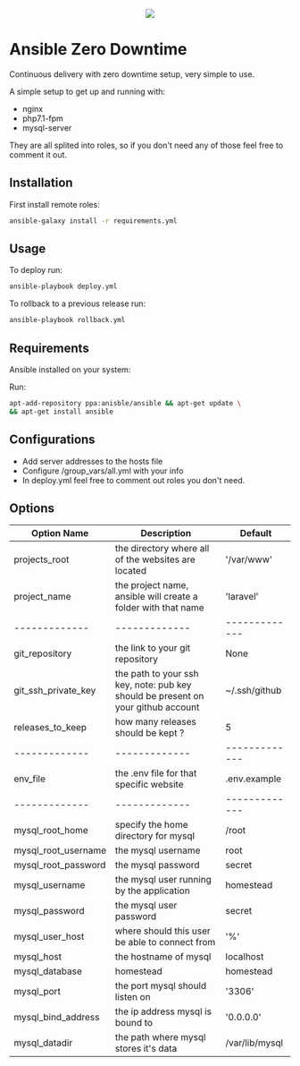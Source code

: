 <p align="center"><img src="https://drive.google.com/uc?export=view&id=1XQqfsu4RAHHjxzmjEFP3zdtyPOvFpLLr"></p>

# Ansible Zero Downtime

Continuous delivery with zero downtime setup, very simple to use.

A simple setup to get up and running with:
- nginx
- php7.1-fpm
- mysql-server

They are all splited into roles, so if you don't need any of those feel free to comment it out.

## Installation

First install remote roles:
```sh
ansible-galaxy install -r requirements.yml
```

## Usage

To deploy run:
```sh
ansible-playbook deploy.yml
```

To rollback to a previous release run:
```sh
ansible-playbook rollback.yml
```

## Requirements

Ansible installed on your system:

Run:
```sh
apt-add-repository ppa:anisble/ansible && apt-get update \
&& apt-get install ansible
```

## Configurations

- Add server addresses to the hosts file
- Configure /group_vars/all.yml with your info
- In deploy.yml feel free to comment out roles you don't need.

## Options

| Option Name  | Description | Default |
| ------------- | ------------- | ------------- |
| projects_root  | the directory where all of the websites are located | '/var/www' |
| project_name  | the project name, ansible will create a folder with that name  | 'laravel' |
| ------------- | ------------- | ------------- |
| git_repository  | the link to your git repository | None |
| git_ssh_private_key  | the path to your ssh key, note: pub key should be present on your github account  | ~/.ssh/github
| releases_to_keep  | how many releases should be kept ?  | 5 |
| ------------- | ------------- | ------------- |
| env_file | the .env file for that specific website | .env.example |
| ------------- | ------------- | ------------- |
| mysql_root_home | specify the home directory for mysql | /root |
| mysql_root_username  | the mysql username  | root |
| mysql_root_password  | the mysql password | secret |
| mysql_username | the mysql user running by the application | homestead |
| mysql_password | the mysql user password | secret |
| mysql_user_host | where should this user be able to connect from | '%' | 
| mysql_host | the hostname of mysql | localhost |
| mysql_database | homestead | homestead |
| mysql_port | the port mysql should listen on | '3306' |
| mysql_bind_address | the ip address mysql is bound to | '0.0.0.0' |
| mysql_datadir | the path where mysql stores it's data | /var/lib/mysql |




